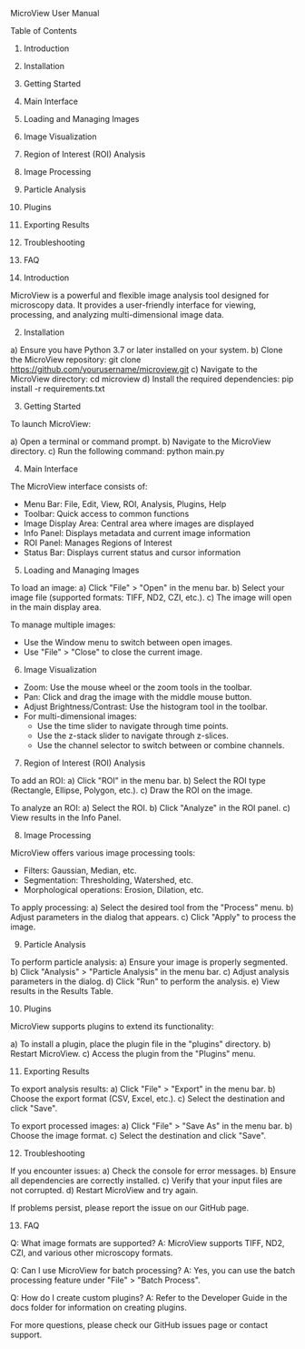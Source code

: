 MicroView User Manual

Table of Contents

1. Introduction
2. Installation
3. Getting Started
4. Main Interface
5. Loading and Managing Images
6. Image Visualization
7. Region of Interest (ROI) Analysis
8. Image Processing
9. Particle Analysis
10. Plugins
11. Exporting Results
12. Troubleshooting
13. FAQ

1. Introduction

MicroView is a powerful and flexible image analysis tool designed for microscopy data. It provides a user-friendly interface for viewing, processing, and analyzing multi-dimensional image data.

2. Installation

a) Ensure you have Python 3.7 or later installed on your system.
b) Clone the MicroView repository:
   git clone https://github.com/yourusername/microview.git
c) Navigate to the MicroView directory:
   cd microview
d) Install the required dependencies:
   pip install -r requirements.txt

3. Getting Started

To launch MicroView:

a) Open a terminal or command prompt.
b) Navigate to the MicroView directory.
c) Run the following command:
   python main.py

4. Main Interface

The MicroView interface consists of:

- Menu Bar: File, Edit, View, ROI, Analysis, Plugins, Help
- Toolbar: Quick access to common functions
- Image Display Area: Central area where images are displayed
- Info Panel: Displays metadata and current image information
- ROI Panel: Manages Regions of Interest
- Status Bar: Displays current status and cursor information

5. Loading and Managing Images

To load an image:
a) Click "File" > "Open" in the menu bar.
b) Select your image file (supported formats: TIFF, ND2, CZI, etc.).
c) The image will open in the main display area.

To manage multiple images:
- Use the Window menu to switch between open images.
- Use "File" > "Close" to close the current image.

6. Image Visualization

- Zoom: Use the mouse wheel or the zoom tools in the toolbar.
- Pan: Click and drag the image with the middle mouse button.
- Adjust Brightness/Contrast: Use the histogram tool in the toolbar.
- For multi-dimensional images:
  - Use the time slider to navigate through time points.
  - Use the z-stack slider to navigate through z-slices.
  - Use the channel selector to switch between or combine channels.

7. Region of Interest (ROI) Analysis

To add an ROI:
a) Click "ROI" in the menu bar.
b) Select the ROI type (Rectangle, Ellipse, Polygon, etc.).
c) Draw the ROI on the image.

To analyze an ROI:
a) Select the ROI.
b) Click "Analyze" in the ROI panel.
c) View results in the Info Panel.

8. Image Processing

MicroView offers various image processing tools:

- Filters: Gaussian, Median, etc.
- Segmentation: Thresholding, Watershed, etc.
- Morphological operations: Erosion, Dilation, etc.

To apply processing:
a) Select the desired tool from the "Process" menu.
b) Adjust parameters in the dialog that appears.
c) Click "Apply" to process the image.

9. Particle Analysis

To perform particle analysis:
a) Ensure your image is properly segmented.
b) Click "Analysis" > "Particle Analysis" in the menu bar.
c) Adjust analysis parameters in the dialog.
d) Click "Run" to perform the analysis.
e) View results in the Results Table.

10. Plugins

MicroView supports plugins to extend its functionality:

a) To install a plugin, place the plugin file in the "plugins" directory.
b) Restart MicroView.
c) Access the plugin from the "Plugins" menu.

11. Exporting Results

To export analysis results:
a) Click "File" > "Export" in the menu bar.
b) Choose the export format (CSV, Excel, etc.).
c) Select the destination and click "Save".

To export processed images:
a) Click "File" > "Save As" in the menu bar.
b) Choose the image format.
c) Select the destination and click "Save".

12. Troubleshooting

If you encounter issues:
a) Check the console for error messages.
b) Ensure all dependencies are correctly installed.
c) Verify that your input files are not corrupted.
d) Restart MicroView and try again.

If problems persist, please report the issue on our GitHub page.

13. FAQ

Q: What image formats are supported?
A: MicroView supports TIFF, ND2, CZI, and various other microscopy formats.

Q: Can I use MicroView for batch processing?
A: Yes, you can use the batch processing feature under "File" > "Batch Process".

Q: How do I create custom plugins?
A: Refer to the Developer Guide in the docs folder for information on creating plugins.

For more questions, please check our GitHub issues page or contact support.
